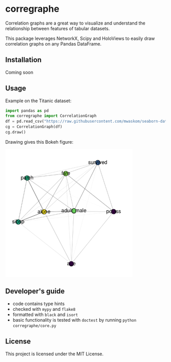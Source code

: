 # corregraphe

Correlation graphs are a great way to visualize and understand the relationship between features of tabular datasets.

This package leverages NetworkX, Scipy and HoloViews to easily draw correlation graphs on any Pandas DataFrame.

## Installation

Coming soon

## Usage

Example on the Titanic dataset:

```python
import pandas as pd
from corregraphe import CorrelationGraph
df = pd.read_csv("https://raw.githubusercontent.com/mwaskom/seaborn-data/master/titanic.csv")
cg = CorrelationGraph(df)
cg.draw()
```

Drawing gives this Bokeh figure:

<img src="example.png" width="400">

## Developer's guide

- code contains type hints
- checked with `mypy` and `flake8`
- formatted with `black` and `isort`
- basic functionality is tested with `doctest` by running `python corregraphe/core.py`

## License

This project is licensed under the MIT License.
